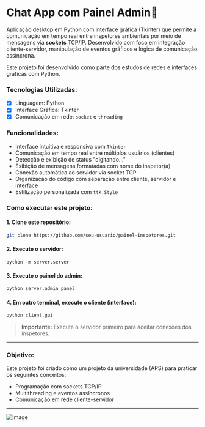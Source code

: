 # Chat App com Painel Admin💬

Aplicação desktop em Python com interface gráfica (Tkinter) que permite a comunicação em tempo real entre inspetores ambientais por meio de mensagens via **sockets** TCP/IP. Desenvolvido com foco em integração cliente-servidor, manipulação de eventos gráficos e lógica de comunicação assíncrona.

Este projeto foi desenvolvido como parte dos estudos de redes e interfaces gráficas com Python.

### Tecnologias Utilizadas:

* [x] Linguagem: Python
* [x] Interface Gráfica: Tkinter
* [x] Comunicação em rede: `socket` e `threading`

### Funcionalidades:

* Interface intuitiva e responsiva com `Tkinter`
* Comunicação em tempo real entre múltiplos usuários (clientes)
* Detecção e exibição de status "digitando..."
* Exibição de mensagens formatadas com nome do inspetor(a)
* Conexão automática ao servidor via socket TCP
* Organização do código com separação entre cliente, servidor e interface
* Estilização personalizada com `ttk.Style`

### Como executar este projeto:

#### 1. Clone este repositório:

```bash
git clone https://github.com/seu-usuario/painel-inspetores.git
```

#### 2. Execute o servidor:

```
python -m server.server
```

#### 3. Execute o painel do admin:

```bash
python server.admin_panel
```

#### 4. Em outro terminal, execute o cliente (interface):

```bash
python client.gui
```

> **Importante:** Execute o servidor primeiro para aceitar conexões dos inspetores.

---

### Objetivo:

Este projeto foi criado como um projeto da universidade (APS) para praticar os seguintes conceitos:

* Programação com sockets TCP/IP
* Multithreading e eventos assíncronos
* Comunicação em rede cliente-servidor

---

![image](https://github.com/user-attachments/assets/2dd755d6-c2ac-4842-8414-f31dbe51871c)
